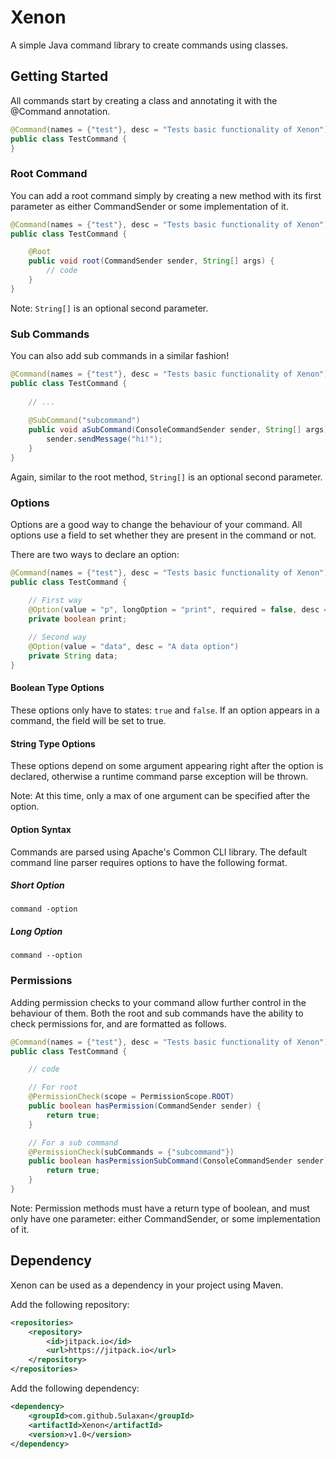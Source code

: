 # Xenon
A simple Java command library to create commands using classes.

## Getting Started
All commands start by creating a class and annotating it with the @Command annotation.

```java
@Command(names = {"test"}, desc = "Tests basic functionality of Xenon")
public class TestCommand {
}
```

### Root Command
You can add a root command simply by creating a new method with its first parameter as either
CommandSender or some implementation of it.

```java
@Command(names = {"test"}, desc = "Tests basic functionality of Xenon")
public class TestCommand {

    @Root
    public void root(CommandSender sender, String[] args) {
        // code
    }
}
```

Note: ``String[]`` is an optional second parameter.

### Sub Commands
You can also add sub commands in a similar fashion!

```java
@Command(names = {"test"}, desc = "Tests basic functionality of Xenon")
public class TestCommand {
    
    // ...
    
    @SubCommand("subcommand")
    public void aSubCommand(ConsoleCommandSender sender, String[] args) {
        sender.sendMessage("hi!");
    }
}
```

Again, similar to the root method, ``String[]`` is an optional second parameter.

### Options
Options are a good way to change the behaviour of your command. All options 
use a field to set whether they are present in the command or not.

There are two ways to declare an option:
```java
@Command(names = {"test"}, desc = "Tests basic functionality of Xenon")
public class TestCommand {

    // First way
    @Option(value = "p", longOption = "print", required = false, desc = "This value prints something")
    private boolean print;
    
    // Second way
    @Option(value = "data", desc = "A data option")
    private String data;
}
```

#### Boolean Type Options
These options only have to states: ``true`` and ``false``. If an option appears in a
command, the field will be set to true.

#### String Type Options
These options depend on some argument appearing right after the option is declared,
otherwise a runtime command parse exception will be thrown.

Note: At this time, only a max of one argument can be specified after the option.

#### Option Syntax
Commands are parsed using Apache's Common CLI library. The default command line parser 
requires options to have the following format.

##### Short Option
``command -option``

##### Long Option
``command --option``

### Permissions
Adding permission checks to your command allow further control in the behaviour of them.
Both the root and sub commands have the ability to check permissions for, and are formatted
as follows.

```java
@Command(names = {"test"}, desc = "Tests basic functionality of Xenon")
public class TestCommand {

    // code

    // For root
    @PermissionCheck(scope = PermissionScope.ROOT)
    public boolean hasPermission(CommandSender sender) {
        return true;
    }

    // For a sub command
    @PermissionCheck(subCommands = {"subcommand"})
    public boolean hasPermissionSubCommand(ConsoleCommandSender sender) {
        return true;
    }
}
```

Note: Permission methods must have a return type of boolean, and must only have one parameter:
either CommandSender, or some implementation of it.

## Dependency
Xenon can be used as a dependency in your project using Maven.

Add the following repository:
```xml
<repositories>
	<repository>
	    <id>jitpack.io</id>
	    <url>https://jitpack.io</url>
	</repository>
</repositories>
```

Add the following dependency:
```xml
<dependency>
	<groupId>com.github.Sulaxan</groupId>
	<artifactId>Xenon</artifactId>
	<version>v1.0</version>
</dependency>
```
